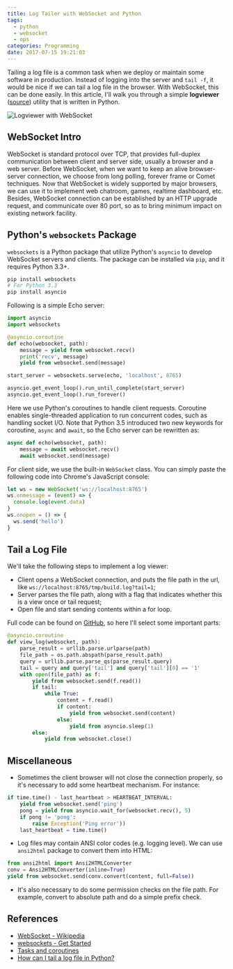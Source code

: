 ```yaml
---
title: Log Tailer with WebSocket and Python
tags:
  - python
  - websocket
  - ops
categories: Programming
date: 2017-07-15 19:21:03
---
```



Tailing a log file is a common task when we deploy or maintain some software in production. Instead of logging into the server and `tail -f`, it would be nice if we can tail a log file in the browser. With WebSocket, this can be done easily. In this article, I'll walk you through a simple **logviewer** ([source](https://github.com/jizhang/blog-demo/tree/master/logviewer)) utility that is written in Python.

![Logviewer with WebSocket](/images/logviewer-websocket.png)

## WebSocket Intro

WebSocket is standard protocol over TCP, that provides full-duplex communication between client and server side, usually a browser and a web server. Before WebSocket, when we want to keep an alive browser-server connection, we choose from long polling, forever frame or Comet techniques. Now that WebSocket is widely supported by major browsers, we can use it to implement web chatroom, games, realtime dashboard, etc. Besides, WebSocket connection can be established by an HTTP upgrade request, and communicate over 80 port, so as to bring minimum impact on existing network facility.

<!-- more -->

## Python's `websockets` Package

`websockets` is a Python package that utilize Python's `asyncio` to develop WebSocket servers and clients. The package can be installed via `pip`, and it requires Python 3.3+.

```bash
pip install websockets
# For Python 3.3
pip install asyncio
```

Following is a simple Echo server:

```python
import asyncio
import websockets

@asyncio.coroutine
def echo(websocket, path):
    message = yield from websocket.recv()
    print('recv', message)
    yield from websocket.send(message)

start_server = websockets.serve(echo, 'localhost', 8765)

asyncio.get_event_loop().run_until_complete(start_server)
asyncio.get_event_loop().run_forever()
```

Here we use Python's coroutines to handle client requests. Coroutine enables single-threaded application to run concurrent codes, such as handling socket I/O. Note that Python 3.5 introduced two new keywords for coroutine, `async` and `await`, so the Echo server can be rewritten as:

```python
async def echo(websocket, path):
    message = await websocket.recv()
    await websocket.send(message)
```

For client side, we use the built-in `WebSocket` class. You can simply paste the following code into Chrome's JavaScript console:

```js
let ws = new WebSocket('ws://localhost:8765')
ws.onmessage = (event) => {
  console.log(event.data)
}
ws.onopen = () => {
  ws.send('hello')
}
```

## Tail a Log File

We'll take the following steps to implement a log viewer:

* Client opens a WebSocket connection, and puts the file path in the url, like `ws://localhost:8765/tmp/build.log?tail=1`;
* Server parses the file path, along with a flag that indicates whether this is a view once or tail request;
* Open file and start sending contents within a for loop.

Full code can be found on [GitHub](https://github.com/jizhang/blog-demo/tree/master/logviewer), so here I'll select some important parts:

```python
@asyncio.coroutine
def view_log(websocket, path):
    parse_result = urllib.parse.urlparse(path)
    file_path = os.path.abspath(parse_result.path)
    query = urllib.parse.parse_qs(parse_result.query)
    tail = query and query['tail'] and query['tail'][0] == '1'
    with open(file_path) as f:
        yield from websocket.send(f.read())
        if tail:
            while True:
                content = f.read()
                if content:
                    yield from websocket.send(content)
                else:
                    yield from asyncio.sleep(1)
        else:
            yield from websocket.close()
```

## Miscellaneous

* Sometimes the client browser will not close the connection properly, so it's necessary to add some heartbeat mechanism. For instance:

```python
if time.time() - last_heartbeat > HEARTBEAT_INTERVAL:
    yield from websocket.send('ping')
    pong = yield from asyncio.wait_for(websocket.recv(), 5)
    if pong != 'pong':
        raise Exception('Ping error'))
    last_heartbeat = time.time()
```

* Log files may contain ANSI color codes (e.g. logging level). We can use `ansi2html` package to convert them into HTML:

```python
from ansi2html import Ansi2HTMLConverter
conv = Ansi2HTMLConverter(inline=True)
yield from websocket.send(conv.convert(content, full=False))
```

* It's also necessary to do some permission checks on the file path. For example, convert to absolute path and do a simple prefix check.

## References

* [WebSocket - Wikipedia](https://en.wikipedia.org/wiki/WebSocket)
* [websockets - Get Started](https://websockets.readthedocs.io/en/stable/intro.html)
* [Tasks and coroutines](https://docs.python.org/3/library/asyncio-task.html)
* [How can I tail a log file in Python?](https://stackoverflow.com/questions/12523044/how-can-i-tail-a-log-file-in-python)
